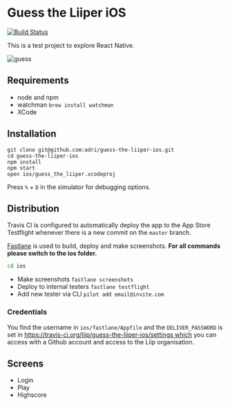 # Guess the Liiper iOS
[![Build Status](https://travis-ci.org/liip/guess-the-liiper-ios.svg?branch=master)](https://travis-ci.org/liip/guess-the-liiper-ios)

This is a test project to explore React Native.


![guess](https://cloud.githubusercontent.com/assets/133832/8000133/fb6074be-0b56-11e5-994d-60a61ce2147f.gif)

## Requirements

 * node and npm
 * watchman `brew install watchman`
 * XCode

## Installation

```
git clone git@github.com:adri/guess-the-liiper-ios.git
cd guess-the-liiper-ios
npm install
npm start
open ios/guess_the_liiper.xcodeproj
```

Press `%` + `D` in the simulator for debugging options.

## Distribution

Travis CI is configured to automatically deploy the app to the 
App Store Testflight whenever there is a new commit on the `master` branch. 

[Fastlane](https://github.com/KrauseFx/fastlane) is used to build,
deploy and make screenshots. **For all commands please switch to the ios folder.**

```bash
cd ios
```

 * Make screenshots `fastlane screenshots`
 * Deploy to internal testers `fastlane testflight`
 * Add new tester via CLI `pilot add email@invite.com`

### Credentials

You find the username in `ios/fastlane/Appfile` and the `DELIVER_PASSWORD` 
is set in [https://travis-ci.org/liip/guess-the-liiper-ios/settings which]()
you can access with a Github account and access to the Liip organisation.

## Screens

 * Login
 * Play
 * Highscore



